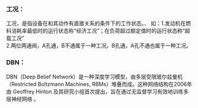 ### 工况：
工况，是指设备在和其动作有直接关系的条件下的工作状态。、
如：1.发动机在燃料消耗率最低时的运行状态称“经济工况”；在负荷超过额定值时的运行状态称“超载工况”  
2.两位两通阀，A孔通，B不通属于一种工况，B孔通，A孔不通也属于一种工况。

### DBN：
DBN（Deep Belief Network）是一种深度学习模型，由多层受限玻尔兹曼机（Restricted Boltzmann Machines, RBMs）堆叠而成。这种网络结构在2006年由 Geoffrey Hinton 及其研究小组首次提出，旨在通过无监督学习有效地训练多层神经网络 
。
